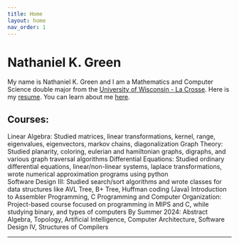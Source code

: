 ```yaml
---
title: Home
layout: home
nav_order: 1
---
```

# Nathaniel K. Green

My name is Nathaniel K. Green and I am a Mathematics and Computer Science double major from the [University of Wisconsin - La Crosse]. Here is my [resume]. You can learn about me [here].

## Courses:
Linear Algebra: 
  Studied matrices, linear transformations, kernel, range, eigenvalues, eigenvectors, markov chains, diagonalization
Graph Theory:
  Studied planarity, coloring, eulerian and hamiltonian graphs, digraphs, and various graph traversal algorithms
Differential Equations:
  Studied ordinary differential equations, linear/non-linear systems, laplace transformations, wrote numerical approximation programs using python  
Software Design III:
  Studied search/sort algorithms and wrote classes for data structures like AVL Tree, B+ Tree, Huffman coding (Java)
Introduction to Assembler Programming, C Programming and Computer Organization:
  Project-based course focused on programming in MIPS and C, while studying binary, and types of computers
By Summer 2024: Abstract Algebra, Topology, Artificial Intelligence, Computer Architecture, Software Design IV, Structures of Compilers



----

[here]: about.md
[resume]: Nathaniel-Green-Resume-2024-website.pdf
[University of Wisconsin - La Crosse]: https://www.uwlax.edu/
[Just the Docs]: https://just-the-docs.github.io/just-the-docs/
[GitHub Pages]: https://docs.github.com/en/pages
[README]: https://github.com/just-the-docs/just-the-docs-template/blob/main/README.md
[Jekyll]: https://jekyllrb.com
[GitHub Pages / Actions workflow]: https://github.blog/changelog/2022-07-27-github-pages-custom-github-actions-workflows-beta/
[use this template]: https://github.com/just-the-docs/just-the-docs-template/generate
